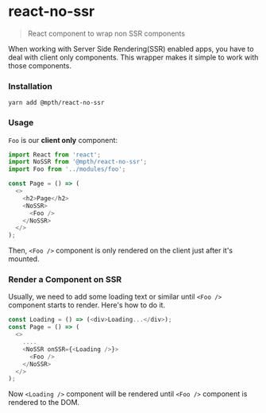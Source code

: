 # react-no-ssr
> React component to wrap non SSR components

When working with Server Side Rendering(SSR) enabled apps, you have to deal with client only components. This wrapper makes it simple to work with those components.

### Installation

```
yarn add @mpth/react-no-ssr
```

### Usage

`Foo` is our **client only** component:

```js
import React from 'react';
import NoSSR from '@mpth/react-no-ssr';
import Foo from '../modules/foo';

const Page = () => (
  <>
    <h2>Page</h2>
    <NoSSR>
      <Foo />
    </NoSSR>
  </>
);
```

Then, `<Foo />` component is only rendered on the client just after it's mounted.

### Render a Component on SSR

Usually, we need to add some loading text or similar until `<Foo />` component starts to render. Here's how to do it.

```js
const Loading = () => (<div>Loading...</div>);
const Page = () => (
  <>
    ....
    <NoSSR onSSR={<Loading />}>
      <Foo />
    </NoSSR>
  </>
);
```

Now `<Loading />` component will be rendered until `<Foo />` component is rendered to the DOM.
